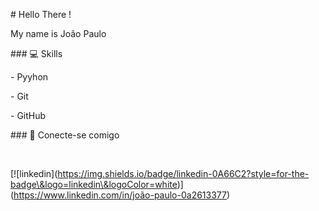 

\# Hello There !



My name is João Paulo



\### 💻 Skills

\- Pyyhon

\- Git

\- GitHub



\### 🛜 Conecte-se comigo



&nbsp;

\[!\[linkedin](https://img.shields.io/badge/linkedin-0A66C2?style=for-the-badge\&logo=linkedin\&logoColor=white)](https://www.linkedin.com/in/joão-paulo-0a2613377)





